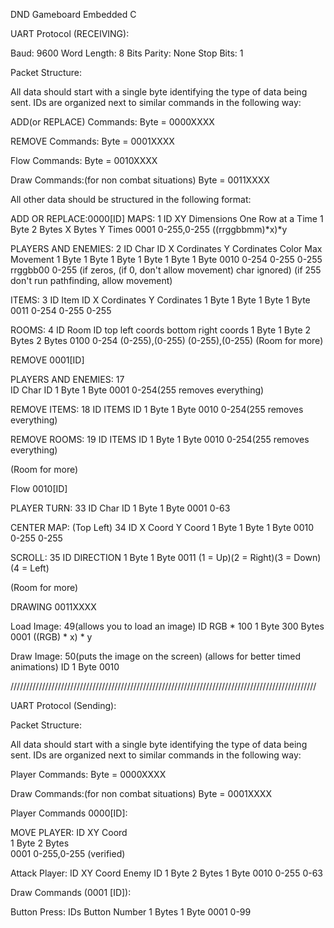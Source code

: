 DND Gameboard
Embedded C

UART Protocol (RECEIVING):

Baud:			9600
Word Length:	8 Bits
Parity:			None
Stop Bits: 		1


Packet Structure:

All data should start with a single byte identifying the type of data being sent.
IDs are organized next to similar commands in the following way:

ADD(or REPLACE) Commands:
Byte = 0000XXXX

REMOVE Commands:
Byte = 0001XXXX

Flow Commands:
Byte = 0010XXXX

Draw Commands:(for non combat situations)
Byte = 0011XXXX


All other data should be structured in the following format:

ADD OR REPLACE:0000[ID]
MAPS:					1
ID			XY Dimensions		One Row at a Time
1 Byte		2 Bytes				X Bytes Y Times
0001		0-255,0-255			((rrggbbmm)*x)*y

PLAYERS AND ENEMIES:	2
ID		Char ID		X Cordinates	Y Cordinates	Color			Max Movement
1 Byte	1 Byte		1 Byte			1 Byte			1 Byte			1 Byte
0010	0-254		0-255			0-255			rrggbb00		0-255
													(if zeros,		(if 0, don't allow movement)
													char ignored)	(if 255 don't run pathfinding, allow movement)

ITEMS:					3
ID		Item ID		X Cordinates	Y Cordinates
1 Byte	1 Byte		1 Byte			1 Byte
0011	0-254		0-255			0-255

ROOMS:					4
ID		Room ID		top left coords bottom right coords
1 Byte	1 Byte		2 Bytes			2 Bytes
0100	0-254		(0-255),(0-255)	(0-255),(0-255)
(Room for more)

REMOVE 0001[ID]

PLAYERS AND ENEMIES:	17	
ID		Char ID
1 Byte	1 Byte
0001	0-254(255 removes everything)

REMOVE ITEMS:			18
ID		ITEMS ID
1 Byte	1 Byte
0010	0-254(255 removes everything)

REMOVE ROOMS:			19
ID		ITEMS ID
1 Byte	1 Byte
0010	0-254(255 removes everything)

(Room for more)

Flow 0010[ID]

PLAYER TURN:			33
ID		Char ID
1 Byte	1 Byte
0001	0-63

CENTER MAP: (Top Left)	34
ID		X Coord		Y Coord
1 Byte	1 Byte		1 Byte
0010	0-255		0-255

SCROLL:					35
ID		DIRECTION
1 Byte	1 Byte
0011	(1 = Up)(2 = Right)(3 = Down)(4 = Left)

(Room for more)

DRAWING 0011XXXX

Load Image:					49(allows you to load an image)
ID		RGB * 100
1 Byte	300 Bytes
0001	((RGB) * x) * y

Draw Image:					50(puts the image on the screen)	(allows for better timed animations)
ID
1 Byte
0010




/////////////////////////////////////////////////////////////////////////////////////////////////

UART Protocol (Sending):


Packet Structure:

All data should start with a single byte identifying the type of data being sent.
IDs are organized next to similar commands in the following way:

Player Commands:
Byte = 0000XXXX

Draw Commands:(for non combat situations)
Byte = 0001XXXX


Player Commands 0000[ID]:

MOVE PLAYER:
ID		XY Coord	
1 Byte	2 Bytes		
0001	0-255,0-255
		(verified)
					
Attack Player:
ID		XY Coord	Enemy ID
1 Byte	2 Bytes		1 Byte
0010	0-255		0-63

Draw Commands (0001 [ID]):

Button Press:
IDs	 	Button Number
1 Bytes	1 Byte
0001	0-99